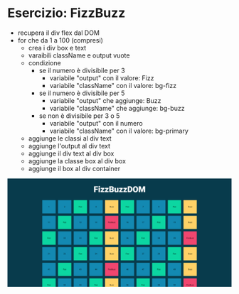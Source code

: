 # Esercizio: FizzBuzz

- recupera il div flex dal DOM
- for che da 1 a 100 (compresi)
    - crea i div box e text
    - varaibili className e output vuote
    - condizione
        - se il numero è divisibile per 3
            - variabile "output" con il valore: Fizz
            - variabile "className" con il valore: bg-fizz
        - se il numero è divisibile per 5
            - variabile "output" che aggiunge: Buzz
            - variabile "className" che aggiunge: bg-buzz
        - se non è divisibile per 3 o 5
            - variabile "output" con il numero
            - variabile "className" con il valore: bg-primary
    - aggiunge le classi al div text
    - aggiunge l'output al div text
    - aggiunge il div text al div box
    - aggiunge la classe box al div box
    - aggiunge il box al div container

![](img/anteprima.png)